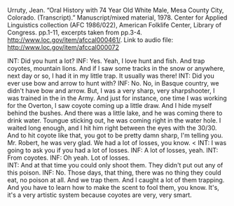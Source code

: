 Urruty, Jean. “Oral History with 74 Year Old White Male, Mesa County City, Colorado. (Transcript).” Manuscript/mixed material, 1978. Center for Applied Linguistics collection (AFC 1986/022), American Folklife Center, Library of Congress. pp.1-11, excerpts taken from pp.3-4.  http://www.loc.gov/item/afccal000461/. Link to audio file: http://www.loc.gov/item/afccal000072


INT:  Did you hunt a lot? 
INF: Yes. Yeah, I love hunt and fish. And trap coyotes, mountain lions. And if I saw some tracks in the snow or anywhere, next day or so, I had it in my little trap. It usually was there! 
INT: Did you ever use bow and arrow to hunt with? 
INF: No. No, in Basque country, we didn't have bow and arrow. But, I was a very sharp, very sharpshooter, I was trained in the in the Army. And just for instance, one time I was working for the Overton, I saw coyote coming up a little draw. And I hide myself behind the bushes. And there was a little lake, and he was coming there to drink water. Toungue sticking out, he was coming right in the water hole. I waited long enough, and I hit him right between the eyes with the 30/30. And to hit coyote like that, you got to be pretty damn sharp, I'm telling you. Mr. Robert, he was very glad. We had a lot of losses, you know.   <
INT: I was going to ask you if you had a lot of losses. 
INF: A lot of losses, yeah. 
INT: From coyotes. 
INF: Oh yeah. Lot of losses.  
INT: And at that time you could only shoot them. They didn't put out any of this poison. 
INF: No. Those days, that thing, there was no thing they could eat, no poison at all. And we trap them. And I caught a lot of them trapping. And you have to learn how to make the scent to fool them, you know. It's, it's a very artistic system because coyotes are very, very smart.  
